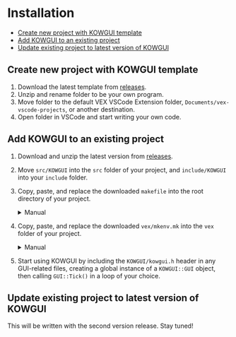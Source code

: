 # Installation

- [Create new project with KOWGUI template](#create-new-project-with-kowgui-template)
- [Add KOWGUI to an existing project](#add-kowgui-to-an-existing-project)
- [Update existing project to latest version of KOWGUI](#update-existing-project-to-latest-version-of-kowgui)

## Create new project with KOWGUI template

1. Download the latest template from [releases](https://github.com/ColbyPrescott/KOWGUI/releases).
2. Unzip and rename folder to be your own program.
3. Move folder to the default VEX VSCode Extension folder, `Documents/vex-vscode-projects`, or another destination.
4. Open folder in VSCode and start writing your own code.

## Add KOWGUI to an existing project

1. Download and unzip the latest version from [releases](https://github.com/ColbyPrescott/KOWGUI/releases).
2. Move `src/KOWGUI` into the `src` folder of your project, and
    `include/KOWGUI` into your `include` folder.  
3. Copy, paste, and replace the downloaded `makefile` into the root directory of your project.
    <details>
    <summary>Manual</summary>

    > KOWGUI has many layers of subfolders which aren't built 
    > by default. Add these lines after the section repeating 
    > variants of `SRC_C += $(wildcard src/*/*.cpp)`:
    > ```makefile
    > SRC_C += $(wildcard src/*/*/*.cpp)
    > SRC_C += $(wildcard src/*/*/*.c)
    > SRC_C += $(wildcard src/*/*/*/*.cpp) 
    > SRC_C += $(wildcard src/*/*/*/*.c)
    > ```

    </details>
4. Copy, paste, and replace the downloaded `vex/mkenv.mk` into the `vex` folder of your project.
    <details>
    <summary>Manual</summary>

    > KOWGUI uses `dynamic_cast`. This needs to be enabled by 
    > replacing the `-fno-rtti` compiler flag with `-frtti` inside 
    > `vex/mkenv.mk`, likely on line 95. 
    
    </details>
5. Start using KOWGUI by including the `KOWGUI/kowgui.h` header in any GUI-related files, creating a global instance of a `KOWGUI::GUI` object, then calling `GUI::Tick()` in a loop of your choice.

## Update existing project to latest version of KOWGUI

This will be written with the second version release. Stay tuned!